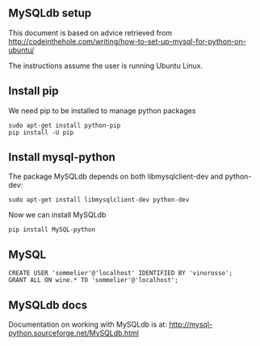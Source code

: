 ## MySQLdb setup

This document is based on advice retrieved from http://codeinthehole.com/writing/how-to-set-up-mysql-for-python-on-ubuntu/

The instructions assume the user is running Ubuntu Linux.

## Install pip

We need pip to be installed to manage python packages

    sudo apt-get install python-pip
    pip install -U pip

## Install mysql-python

The package MySQLdb depends on both libmysqlclient-dev and python-dev:

    sudo apt-get install libmysqlclient-dev python-dev

Now we can install MySQLdb

    pip install MySQL-python

## MySQL

    CREATE USER 'sommelier'@'localhost' IDENTIFIED BY 'vinorosso';
    GRANT ALL ON wine.* TO 'sommelier'@'localhost';

## MySQLdb docs

Documentation on working with MySQLdb is at: http://mysql-python.sourceforge.net/MySQLdb.html

